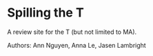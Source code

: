 # Spilling the T

A review site for the T (but not limited to MA).

Authors: 
Ann Nguyen, Anna Le, Jasen Lambright

